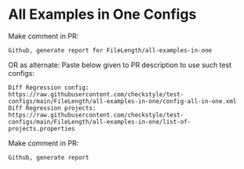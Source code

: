 # All Examples in One Configs
Make comment in PR:
```
Github, generate report for FileLength/all-examples-in-one
```
OR as alternate:
Paste below given to PR description to use such test configs:
```
Diff Regression config: https://raw.githubusercontent.com/checkstyle/test-configs/main/FileLength/all-examples-in-one/config-all-in-one.xml
Diff Regression projects: https://raw.githubusercontent.com/checkstyle/test-configs/main/FileLength/all-examples-in-one/list-of-projects.properties
```
Make comment in PR:
```
Github, generate report
```
